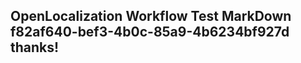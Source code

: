 <properties
ms.topic="hero-topic"
ms.test1="hero-topic"
ms.test2="test"/>

## OpenLocalization Workflow Test MarkDown f82af640-bef3-4b0c-85a9-4b6234bf927d thanks!
